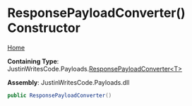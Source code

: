 # ResponsePayloadConverter\(\) Constructor

[Home](../../../README.md)

**Containing Type**: JustinWritesCode\.Payloads\.[ResponsePayloadConverter\<T\>](../README.md)

**Assembly**: JustinWritesCode\.Payloads\.dll

```csharp
public ResponsePayloadConverter()
```

